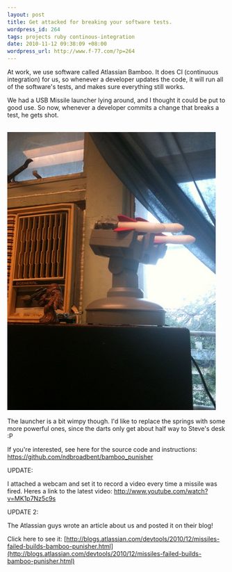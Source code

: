```yaml
---
layout: post
title: Get attacked for breaking your software tests.
wordpress_id: 264
tags: projects ruby continous-integration
date: 2010-11-12 09:38:09 +08:00
wordpress_url: http://www.f-77.com/?p=264
---
```

At work, we use software called Atlassian Bamboo. It does CI (continuous integration) for us, so whenever a developer updates the code, it will run all of the software's tests, and makes sure everything still works.

We had a USB Missile launcher lying around, and I thought it could be put to good use. So now, whenever a developer commits a change that breaks a test, he gets shot.

<br>
<a href="/images/posts/2010/11/Photo-Nov-11-17-21-55.jpg">
<img src="/images/posts/2010/11/Photo-Nov-11-17-21-55.jpg" alt="CI Sentinel is waiting for your mistake" title="CI Sentinel" width="480px" class="size-full wp-image-268" />
</a>
<br>

The launcher is a bit wimpy though. I'd like to replace the springs with some more powerful ones, since the darts only get about half way to Steve's desk :P

If you're interested, see here for the source code and instructions:
<a href="https://github.com/ndbroadbent/bamboo_punisher">https://github.com/ndbroadbent/bamboo_punisher</a>

UPDATE:

I attached a webcam and set it to record a video every time a missile was fired. Heres a link to the latest video:  http://www.youtube.com/watch?v=MK1p7Nz5c9s

UPDATE 2:

The Atlassian guys wrote an article about us and posted it on their blog!

Click here to see it: [http://blogs.atlassian.com/devtools/2010/12/missiles-failed-builds-bamboo-punisher.html](http://blogs.atlassian.com/devtools/2010/12/missiles-failed-builds-bamboo-punisher.html)

